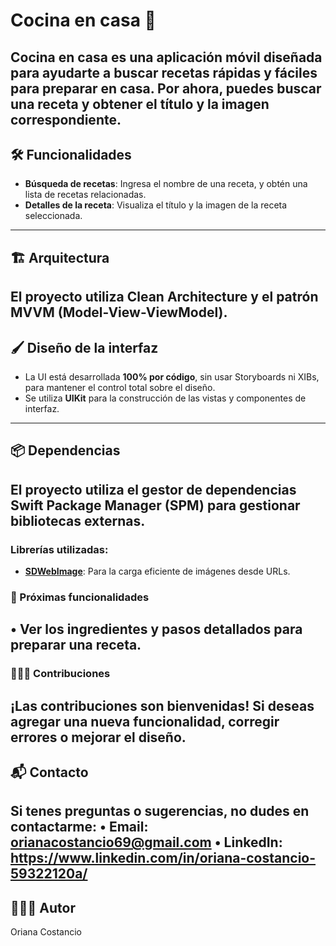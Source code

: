 # Cocina en casa 🍳

**Cocina en casa** es una aplicación móvil diseñada para ayudarte a buscar recetas rápidas y fáciles para preparar en casa. Por ahora, puedes buscar una receta y obtener el título y la imagen correspondiente.
---
## 🛠️ Funcionalidades
- **Búsqueda de recetas**: Ingresa el nombre de una receta, y obtén una lista de recetas relacionadas.
- **Detalles de la receta**: Visualiza el título y la imagen de la receta seleccionada.
---
## 🏗️ Arquitectura
El proyecto utiliza **Clean Architecture** y el patrón **MVVM (Model-View-ViewModel)**.
---
## 🖌️ Diseño de la interfaz
- La UI está desarrollada **100% por código**, sin usar Storyboards ni XIBs, para mantener el control total sobre el diseño.
- Se utiliza **UIKit** para la construcción de las vistas y componentes de interfaz.
---
 ## 📦 Dependencias
 El proyecto utiliza el gestor de dependencias **Swift Package Manager (SPM)** para gestionar bibliotecas externas.
 ---
 ### Librerías utilizadas:
 - **[SDWebImage](https://github.com/SDWebImage/SDWebImage)**: Para la carga eficiente de imágenes desde URLs.
   
### 🌟 Próximas funcionalidades
 • Ver los ingredientes y pasos detallados para preparar una receta.
  ---
### 👩🏻‍💻 Contribuciones
 ¡Las contribuciones son bienvenidas! Si deseas agregar una nueva funcionalidad, corregir errores o mejorar el diseño.
  ---
## 📬 Contacto
 Si tenes preguntas o sugerencias, no dudes en contactarme:
 • Email: orianacostancio69@gmail.com
 • LinkedIn: https://www.linkedin.com/in/oriana-costancio-59322120a/ 
  ---
## 👩🏻‍💻 Autor
Oriana Costancio
